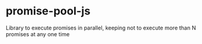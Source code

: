 # promise-pool-js
Library to execute promises in parallel, keeping not to execute more than N promises at any one time
